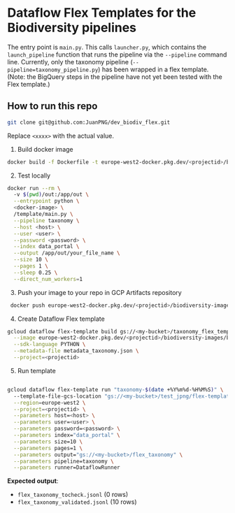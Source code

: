 # Dataflow Flex Templates for the Biodiversity pipelines

The entry point is `main.py`. This calls `launcher.py`, which contains the `launch_pipeline` function that runs the pipeline via the `--pipeline` command line.
Currently, only the taxonomy pipeline (`--pipeline=taxonomy_pipeline.py`) has been wrapped in a flex template. (Note: the BigQuery steps in the pipeline have not yet been tested with the Flex template.)

## How to run this repo

```bash
git clone git@github.com:JuanPNG/dev_biodiv_flex.git
```

Replace `<xxxx>` with the actual value.

1. Build docker image
```bash
docker build -f Dockerfile -t europe-west2-docker.pkg.dev/<projectid>/biodiversity-images/biodiversity-flex2:latest .
```
2. Test locally
```bash
docker run --rm \                                           
  -v $(pwd)/out:/app/out \
  --entrypoint python \
  <docker-image> \
  /template/main.py \
  --pipeline taxonomy \
  --host <host> \
  --user <user> \
  --password <password> \
  --index data_portal \
  --output /app/out/your_file_name \
  --size 10 \
  --pages 1 \
  --sleep 0.25 \
  --direct_num_workers=1
```
3. Push your image to your repo in GCP Artifacts repository
```bash
 docker push europe-west2-docker.pkg.dev/<projectid>/biodiversity-images/biodiversity-flex:<your_tag>
```

4. Create Dataflow Flex template
```bash
gcloud dataflow flex-template build gs://<my-bucket>/taxonomy_flex_template.json \
  --image europe-west2-docker.pkg.dev/<projectid>/biodiversity-images/biodiversity-flex2:<your_tag> \
  --sdk-language PYTHON \
  --metadata-file metadata_taxonomy.json \
  --project=<projectid> 
```

5. Run template
```bash

gcloud dataflow flex-template run "taxonomy-$(date +%Y%m%d-%H%M%S)" \                                                                    
  --template-file-gcs-location "gs://<my-bucket>/test_jpng/flex-templates/taxonomy_template.json" \
  --region=europe-west2 \
  --project=<projectid> \
  --parameters host=<host> \
  --parameters user=<user> \
  --parameters password=<password> \
  --parameters index="data_portal" \
  --parameters size=10 \
  --parameters pages=1 \
  --parameters output="gs://<my-bucket>/flex_taxonomy" \
  --parameters pipeline=taxonomy \
  --parameters runner=DataflowRunner
```
**Expected output**:
* `flex_taxonomy_tocheck.jsonl` (0 rows)
* `flex_taxonomy_validated.jsonl` (10 rows)